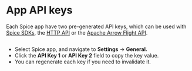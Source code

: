 # App API keys

Each Spice app have two pre-generated API keys, which can be used with [Spice SDKs](broken-reference), the [HTTP API](../../api/sql-query/http-api.md) or the [Apache Arrow Flight API](connect-github-repository.md).

<figure><img src="../../.gitbook/assets/CleanShot 2024-06-16 at 23.11.33@2x.png" alt=""><figcaption></figcaption></figure>

* Select Spice app, and navigate to **Settings** -> **General.**
* Click the **API Key 1** or **API Key 2** field to copy the key value.
* You can regenerate each key if you need to invalidate it.
